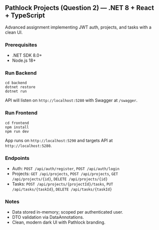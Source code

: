 ## Pathlock Projects (Question 2) — .NET 8 + React + TypeScript

Advanced assignment implementing JWT auth, projects, and tasks with a clean UI.

### Prerequisites
- .NET SDK 8.0+
- Node.js 18+

### Run Backend
```
cd backend
dotnet restore
dotnet run
```
API will listen on `http://localhost:5280` with Swagger at `/swagger`.

### Run Frontend
```
cd frontend
npm install
npm run dev
```
App runs on `http://localhost:5290` and targets API at `http://localhost:5280`.

### Endpoints
- Auth: `POST /api/auth/register`, `POST /api/auth/login`
- Projects: `GET /api/projects`, `POST /api/projects`, `GET /api/projects/{id}`, `DELETE /api/projects/{id}`
- Tasks: `POST /api/projects/{projectId}/tasks`, `PUT /api/tasks/{taskId}`, `DELETE /api/tasks/{taskId}`

### Notes
- Data stored in-memory; scoped per authenticated user.
- DTO validation via DataAnnotations.
- Clean, modern dark UI with Pathlock branding.


